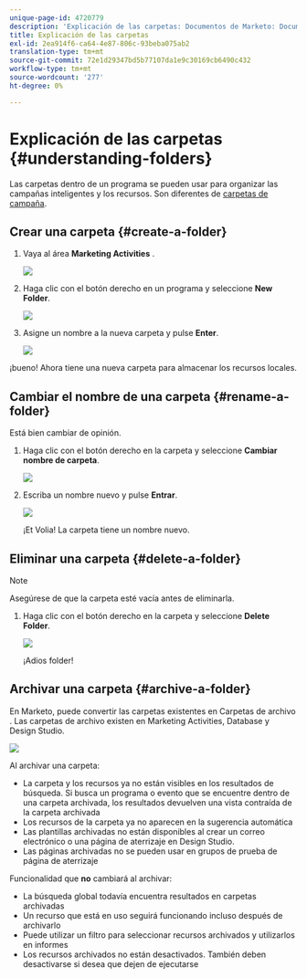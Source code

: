 ```yaml
---
unique-page-id: 4720779
description: 'Explicación de las carpetas: Documentos de Marketo: Documentación del producto'
title: Explicación de las carpetas
exl-id: 2ea914f6-ca64-4e87-806c-93beba075ab2
translation-type: tm+mt
source-git-commit: 72e1d29347bd5b77107da1e9c30169cb6490c432
workflow-type: tm+mt
source-wordcount: '277'
ht-degree: 0%

---
```


# Explicación de las carpetas {#understanding-folders}

Las carpetas dentro de un programa se pueden usar para organizar las campañas inteligentes y los recursos. Son diferentes de [carpetas de campaña](/help/marketo/product-docs/core-marketo-concepts/miscellaneous/create-new-campaign-folder.md).

## Crear una carpeta {#create-a-folder}

1. Vaya al área **Marketing Activities** .

   ![](assets/ma.png)

1. Haga clic con el botón derecho en un programa y seleccione **New Folder**.

   ![](assets/image2015-4-20-18-3a45-3a14.png)

1. Asigne un nombre a la nueva carpeta y pulse **Enter**.

   ![](assets/image2015-4-20-18-3a46-3a57.png)

¡bueno! Ahora tiene una nueva carpeta para almacenar los recursos locales.

## Cambiar el nombre de una carpeta {#rename-a-folder}

Está bien cambiar de opinión.

1. Haga clic con el botón derecho en la carpeta y seleccione **Cambiar nombre de carpeta**.

   ![](assets/image2015-4-20-18-3a49-3a10.png)

1. Escriba un nombre nuevo y pulse **Entrar**.

   ![](assets/image2015-4-20-18-3a52-3a30.png)

   ¡Et Volia! La carpeta tiene un nombre nuevo.

## Eliminar una carpeta {#delete-a-folder}

>[!NOTE]
>
>Asegúrese de que la carpeta esté vacía antes de eliminarla.

1. Haga clic con el botón derecho en la carpeta y seleccione **Delete Folder**.

   ![](assets/image2015-4-20-18-3a55-3a51.png)

   ¡Adios folder!

## Archivar una carpeta {#archive-a-folder}

En Marketo, puede convertir las carpetas existentes en Carpetas de archivo . Las carpetas de archivo existen en Marketing Activities, Database y Design Studio.

![](assets/image2015-4-20-19-3a3-3a46.png)

Al archivar una carpeta:

* La carpeta y los recursos ya no están visibles en los resultados de búsqueda. Si busca un programa o evento que se encuentre dentro de una carpeta archivada, los resultados devuelven una vista contraída de la carpeta archivada
* Los recursos de la carpeta ya no aparecen en la sugerencia automática
* Las plantillas archivadas no están disponibles al crear un correo electrónico o una página de aterrizaje en Design Studio.
* Las páginas archivadas no se pueden usar en grupos de prueba de página de aterrizaje

Funcionalidad que **no** cambiará al archivar:

* La búsqueda global todavía encuentra resultados en carpetas archivadas
* Un recurso que está en uso seguirá funcionando incluso después de archivarlo
* Puede utilizar un filtro para seleccionar recursos archivados y utilizarlos en informes
* Los recursos archivados no están desactivados. También deben desactivarse si desea que dejen de ejecutarse
